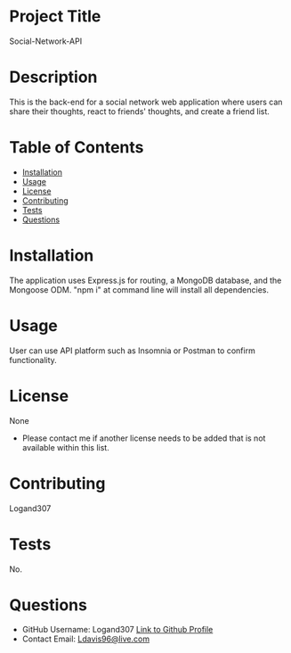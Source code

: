 
# Project Title
Social-Network-API
# Description
This is the back-end for a social network web application where users can share their thoughts, react to friends' thoughts, and create a friend list. 
# Table of Contents 
* [Installation](#installation)
* [Usage](#usage)
* [License](#license)
* [Contributing](#contributing)
* [Tests](#tests)
* [Questions](#questions)
    
# Installation
The application uses Express.js for routing, a MongoDB database, and the Mongoose ODM. "npm i" at command line will install all dependencies.
# Usage
User can use API platform such as Insomnia or Postman to confirm functionality.
# License 
None

* Please contact me if another license needs to be added that is not available within this list. 
# Contributing 
Logand307
# Tests
No.
# Questions
* GitHub Username: 
Logand307
[Link to Github Profile](https://github.com/Logand307)
* Contact Email: 
Ldavis96@live.com
